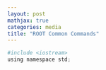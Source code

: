 ```yaml
---
layout: post
mathjax: true
categories: media
title: "ROOT Common Commands"
---
```


```Python
#include <iostream>
using namespace std;
```
